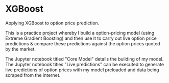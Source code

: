 # XGBoost
Applying XGBoost to option price prediction.

This is a practice project whereby I build a option-pricing model (using Extreme Gradient Boosting) and then use it to carry out live option price predictions & compare these predictions against the option prices quoted by the market. 

The Jupyter notebook titled "Core Model" details the building of my model.
The Jupyter notebook titles "Live predictions" can be executed to generate live predictions of option prices with my model preloaded and data being scraped from the internet. 
